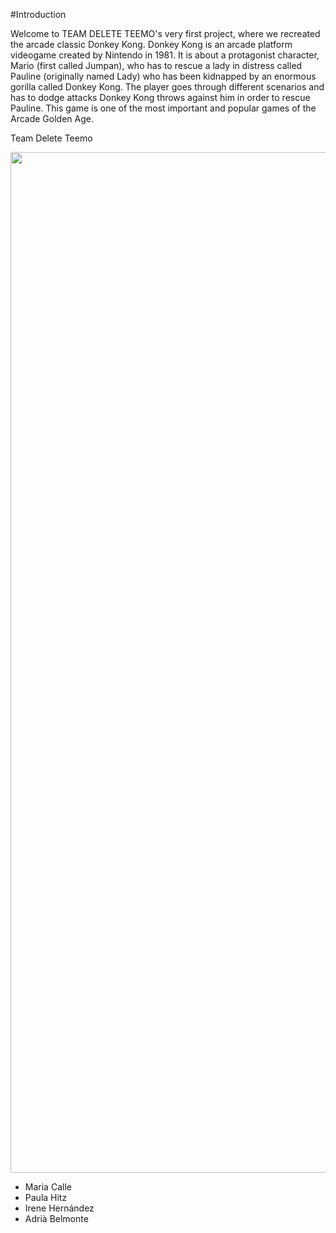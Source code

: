 #Introduction

Welcome to TEAM DELETE TEEMO's very first project, where we recreated the arcade classic Donkey Kong.
Donkey Kong is an arcade platform videogame created by Nintendo in 1981. It is about a protagonist character, Mario (first called Jumpan), who has to rescue a lady in distress called Pauline (originally named Lady) who has been kidnapped by an enormous gorilla called Donkey Kong. The player goes through different scenarios and has to dodge attacks Donkey Kong throws against him in order to rescue Pauline. This game is one of the most important and popular games of the Arcade Golden Age.


Team Delete Teemo

<p align="center">
  <img width= "1633" heigh="1224"
src="https://github.com/paulahitz8/DonkeyKong/Wiki/Images used/TeamPhotoFinal2S.png">

</p>

* Maria Calle 
* Paula Hitz
* Irene Hernández
* Adrià Belmonte